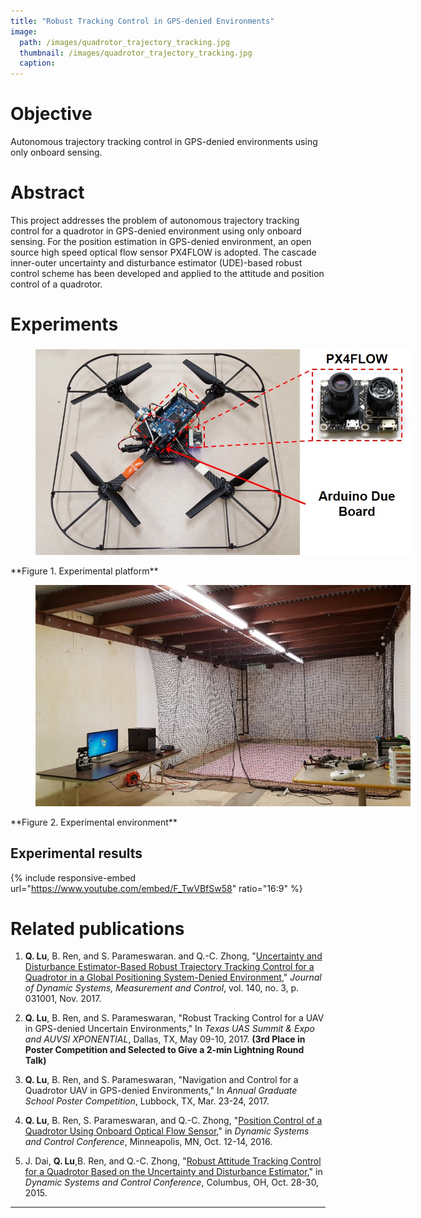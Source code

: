 ```yaml
---
title: "Robust Tracking Control in GPS-denied Environments"
image:
  path: /images/quadrotor_trajectory_tracking.jpg
  thumbnail: /images/quadrotor_trajectory_tracking.jpg
  caption:
---
```

# Objective
Autonomous trajectory tracking control in GPS-denied environments using only onboard sensing.

# Abstract
This project addresses the problem of autonomous trajectory tracking control for a quadrotor in GPS-denied environment using only onboard sensing. For the position estimation in GPS-denied environment, an open source high speed optical flow sensor PX4FLOW is adopted. The cascade inner-outer uncertainty and disturbance estimator (UDE)-based robust control scheme has been developed and applied to the attitude and position control of a quadrotor.

<!--

# Challenges

* Reliable navigation in GPS-denied environment;
* Fast dynamics, naturally unstable system;
* System underactuation;
* State couplings;
* Nonaffine inputs;
* Model uncertainties;
* External disturbances.

# Approaches

* PX4FLOW sensor is adopted for GPS-denied navigation;
* Uncertainty and disturbance estimator (UDE)-based cascade control scheme is developed;
* UDE-based attitude controllers are developed to deal with couplings, model uncertainties and disturbances;
* UDE-based position controllers are developed to handle
the nonaffine inputs.

<figure style="width: 1000px" class="align-left">
  <img src="/images/quadrotor_trajectory_tracking_control_scheme.jpg" alt="">
  <figcaption></figcaption>
</figure>
**Fig1. Quadrotor cascade control scheme**

-->

# Experiments

<figure style="width: 600px" class="align-center">
  <img src="/images/quadrotor_trajectory_tracking_platform.jpg" alt="">
  <figcaption></figcaption>
</figure>
**Figure 1. Experimental platform**

<figure style="width: 600px" class="align-center">
  <img src="/images/quadrotor_trajectory_tracking_environment.jpg" alt="">
  <figcaption></figcaption>
</figure>
**Figure 2. Experimental environment**

## Experimental results

{% include responsive-embed url="https://www.youtube.com/embed/F_TwVBfSw58" ratio="16:9" %}

# Related publications

1. **Q. Lu**, B. Ren, and S. Parameswaran. and Q.-C. Zhong, "<a href="http://dynamicsystems.asmedigitalcollection.asme.org/article.aspx?articleid=2652289" target="_blank">Uncertainty and Disturbance Estimator-Based Robust Trajectory Tracking Control for a Quadrotor in a Global Positioning System-Denied Environment</a>," *Journal of Dynamic Systems, Measurement and Control*, vol. 140, no. 3, p. 031001, Nov. 2017.

1. **Q. Lu**,  B. Ren, and S. Parameswaran, "Robust Tracking Control for a UAV in GPS-denied Uncertain Environments," In *Texas UAS Summit & Expo and AUVSI XPONENTIAL*, Dallas, TX, May 09-10, 2017. **(3rd Place in Poster Competition and Selected to Give a 2-min Lightning Round Talk)**

1. **Q. Lu**,  B. Ren, and S. Parameswaran, "Navigation and Control for a Quadrotor UAV in GPS-denied Environments," In *Annual Graduate School Poster Competition*, Lubbock, TX, Mar. 23-24, 2017.

1. **Q. Lu**, B. Ren, S. Parameswaran, and Q.-C. Zhong, "<a href="http://proceedings.asmedigitalcollection.asme.org/proceeding.aspx?articleid=2604365" target="_blank">Position Control of a Quadrotor Using Onboard Optical Flow Sensor</a>," in *Dynamic Systems and Control Conference*, Minneapolis, MN, Oct. 12-14, 2016.

1. J. Dai, **Q. Lu**,B. Ren, and Q.-C. Zhong, "<a href="http://proceedings.asmedigitalcollection.asme.org/proceeding.aspx?articleid=2481847" target="_blank">Robust Attitude Tracking Control for a Quadrotor Based on the Uncertainty and Disturbance Estimator</a>," in *Dynamic Systems and Control Conference*, Columbus, OH, Oct. 28-30, 2015.

---
